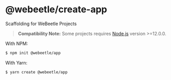 # @webeetle/create-app

Scaffolding for WeBeetle Projects

> **Compatibility Note:**
> Some projects requires [Node.js](https://nodejs.org/en/) version >=12.0.0.

With NPM:

```bash
$ npm init @webeetle/app
```

With Yarn:

```bash
$ yarn create @webeetle/app
```

